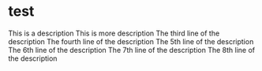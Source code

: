 # test
This is a description
This is more description
The third line of the description
The fourth line of the description
The 5th line of the description
The 6th line of the description
The 7th line of the description
The 8th line of the description
